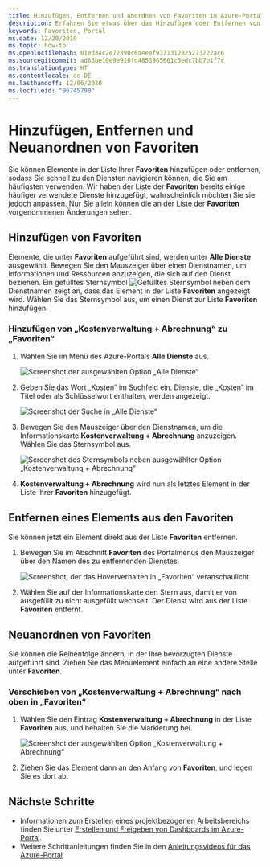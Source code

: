 ```yaml
---
title: Hinzufügen, Entfernen und Anordnen von Favoriten im Azure-Portal
description: Erfahren Sie etwas über das Hinzufügen oder Entfernen von Elementen in der Favoritenliste sowie das Anordnen der Reihenfolge von Elementen.
keywords: Favoriten, Portal
ms.date: 12/20/2019
ms.topic: how-to
ms.openlocfilehash: 01ed34c2e72890c6aeeef9371312825273722ac6
ms.sourcegitcommit: ad83be10e9e910fd4853965661c5edc7bb7b1f7c
ms.translationtype: HT
ms.contentlocale: de-DE
ms.lasthandoff: 12/06/2020
ms.locfileid: "96745790"
---
```

# <a name="add-remove-and-rearrange-favorites"></a>Hinzufügen, Entfernen und Neuanordnen von Favoriten

Sie können Elemente in der Liste Ihrer **Favoriten** hinzufügen oder entfernen, sodass Sie schnell zu den Diensten navigieren können, die Sie am häufigsten verwenden. Wir haben der Liste der **Favoriten** bereits einige häufiger verwendete Dienste hinzugefügt, wahrscheinlich möchten Sie sie jedoch anpassen. Nur Sie allein können die an der Liste der **Favoriten** vorgenommenen Änderungen sehen.

## <a name="add-a-favorite"></a>Hinzufügen von Favoriten

Elemente, die unter **Favoriten** aufgeführt sind, werden unter **Alle Dienste** ausgewählt. Bewegen Sie den Mauszeiger über einen Dienstnamen, um Informationen und Ressourcen anzuzeigen, die sich auf den Dienst beziehen. Ein gefülltes Sternsymbol ![Gefülltes Sternsymbol](./media/azure-portal-add-remove-sort-favorites/azure-portal-favorites-graystar.png) neben dem Dienstnamen zeigt an, dass das Element in der Liste **Favoriten** angezeigt wird. Wählen Sie das Sternsymbol aus, um einen Dienst zur Liste **Favoriten** hinzufügen.

### <a name="add-cost-management--billing-to-favorites"></a>Hinzufügen von „Kostenverwaltung + Abrechnung“ zu „Favoriten“

1. Wählen Sie im Menü des Azure-Portals **Alle Dienste** aus.

    ![Screenshot der ausgewählten Option „Alle Dienste“](./media/azure-portal-add-remove-sort-favorites/azure-portal-favorites-new-all-services.png)

1. Geben Sie das Wort „Kosten“ im Suchfeld ein. Dienste, die „Kosten“ im Titel oder als Schlüsselwort enthalten, werden angezeigt.

   ![Screenshot der Suche in „Alle Dienste“](./media/azure-portal-add-remove-sort-favorites/azure-portal-favorites-find-service.png)

1. Bewegen Sie den Mauszeiger über den Dienstnamen, um die Informationskarte **Kostenverwaltung + Abrechnung** anzuzeigen. Wählen Sie das Sternsymbol aus.

   ![Screenshot des Sternsymbols neben ausgewählter Option „Kostenverwaltung + Abrechnung“](./media/azure-portal-add-remove-sort-favorites/azure-portal-favorites-add.png)

1. **Kostenverwaltung + Abrechnung** wird nun als letztes Element in der Liste Ihrer **Favoriten** hinzugefügt.

## <a name="remove-an-item-from-favorites"></a>Entfernen eines Elements aus den Favoriten

Sie können jetzt ein Element direkt aus der Liste **Favoriten** entfernen.

1. Bewegen Sie im Abschnitt **Favoriten** des Portalmenüs den Mauszeiger über den Namen des zu entfernenden Dienstes.

   ![Screenshot, der das Hoververhalten in „Favoriten“ veranschaulicht](./media/azure-portal-add-remove-sort-favorites/azure-portal-favorites-remove.png)

2. Wählen Sie auf der Informationskarte den Stern aus, damit er von ausgefüllt zu nicht ausgefüllt wechselt. Der Dienst wird aus der Liste **Favoriten** entfernt.

## <a name="rearrange-favorites"></a>Neuanordnen von Favoriten

Sie können die Reihenfolge ändern, in der Ihre bevorzugten Dienste aufgeführt sind. Ziehen Sie das Menüelement einfach an eine andere Stelle unter **Favoriten**.

### <a name="move-cost-management--billing-to-the-top-of-favorites"></a>Verschieben von „Kostenverwaltung + Abrechnung“ nach oben in „Favoriten“

1. Wählen Sie den Eintrag **Kostenverwaltung + Abrechnung** in der Liste **Favoriten** aus, und behalten Sie die Markierung bei.

   ![Screenshot der ausgewählten Option „Kostenverwaltung + Abrechnung“](./media/azure-portal-add-remove-sort-favorites/azure-portal-favorites-sort.png)

1. Ziehen Sie das Element dann an den Anfang von **Favoriten**, und legen Sie es dort ab.

## <a name="next-steps"></a>Nächste Schritte

* Informationen zum Erstellen eines projektbezogenen Arbeitsbereichs finden Sie unter [Erstellen und Freigeben von Dashboards im Azure-Portal](../azure-portal/azure-portal-dashboards.md).
* Weitere Schrittanleitungen finden Sie in den [Anleitungsvideos für das Azure-Portal](https://www.youtube.com/playlist?list=PLLasX02E8BPBKgXP4oflOL29TtqTzwhxR).